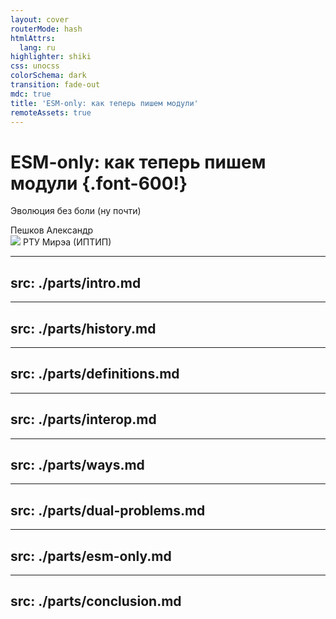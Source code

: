 ```yaml
---
layout: cover
routerMode: hash
htmlAttrs:
  lang: ru
highlighter: shiki
css: unocss
colorSchema: dark
transition: fade-out
mdc: true
title: 'ESM-only: как теперь пишем модули'
remoteAssets: true
---
```


# ESM-only: как теперь пишем модули {.font-600!}

<p text-2xl mt--1 op50>Эволюция без боли (ну почти)</p>

<div abs-br mx-10 my-6 flex="~ col" text-sm text-right> 
  <div text-sm opacity-60>Пешков Александр</div>
  <div flex="~ items-center" gap-2>
    <img w-4 h-4 mt-1 src="https://avatars.githubusercontent.com/u/142091957?s=200&v=4" />
    <span text-xs opacity-50 pt-1>РТУ Мирэа (ИПТИП)</span>
  </div>
</div>

---
src: ./parts/intro.md
---

---
src: ./parts/history.md
---

---
src: ./parts/definitions.md
---

---
src: ./parts/interop.md
---

---
src: ./parts/ways.md
---

---
src: ./parts/dual-problems.md
---

---
src: ./parts/esm-only.md
---

---
src: ./parts/conclusion.md
---